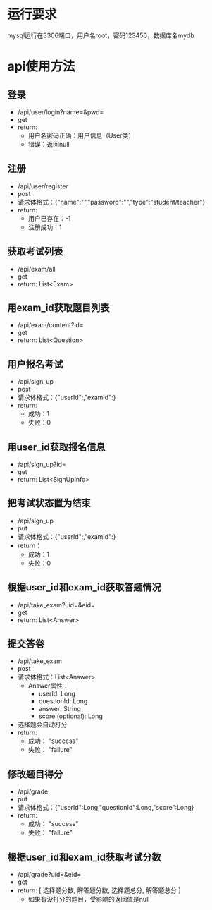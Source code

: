 # 运行要求

mysql运行在3306端口，用户名root，密码123456，数据库名mydb

# api使用方法

## 登录
- /api/user/login?name=&pwd=
- get
- return:
    - 用户名密码正确：用户信息（User类）
    - 错误：返回null

## 注册
- /api/user/register
- post
- 请求体格式：{"name":"","password":"","type":"student/teacher"}
- return: 
    - 用户已存在：-1
    - 注册成功：1

## 获取考试列表
- /api/exam/all
- get
- return: List\<Exam\>

## 用exam_id获取题目列表
- /api/exam/content?id=
- get
- return: List\<Question\>

## 用户报名考试
- /api/sign_up
- post
- 请求体格式：{"userId":,"examId":}
- return: 
    - 成功：1
    - 失败：0

## 用user_id获取报名信息
- /api/sign_up?id=
- get
- return: List\<SignUpInfo\>

## 把考试状态置为结束
- /api/sign_up
- put
- 请求体格式：{"userId":,"examId":}
- return：
    - 成功：1
    - 失败：0

## 根据user_id和exam_id获取答题情况
- /api/take_exam?uid=&eid=
- get
- return: List\<Answer\>

## 提交答卷
- /api/take_exam
- post
- 请求体格式：List\<Answer\>
    - Answer属性：
        - userId: Long
        - questionId: Long
        - answer: String
        - score (optional): Long
- 选择题会自动打分
- return: 
    - 成功： "success"
    - 失败： "failure"

## 修改题目得分
- /api/grade
- put
- 请求体格式：{"userId":Long,"questionId":Long,"score":Long}
- return: 
    - 成功： "success"
    - 失败： "failure"

## 根据user_id和exam_id获取考试分数
- /api/grade?uid=&eid=
- get
- return: [ 选择题分数, 解答题分数, 选择题总分, 解答题总分 ]
    - 如果有没打分的题目，受影响的返回值是null